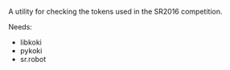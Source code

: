 A utility for checking the tokens used in the SR2016 competition.

Needs:
- libkoki
- pykoki
- sr.robot
